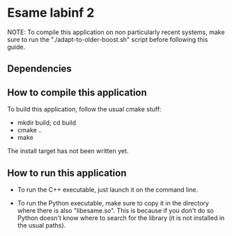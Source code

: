 Esame labinf 2
==============

NOTE:
To compile this application on non particularly recent systems,
make sure to run the "./adapt-to-older-boost.sh" script before
following this guide.

Dependencies
------------

How to compile this application
-------------------------------
To build this application, follow the usual cmake stuff:

 * mkdir build; cd build
 * cmake ..
 * make

The install target has not been written yet.

How to run this application
---------------------------

* To run the C++ executable, just launch it on the command line.

* To run the Python executable, make sure to copy it in the
directory where there is also "libesame.so". This is because if
you don't do so Python doesn't know where to search for the
library (it is not installed in the usual paths).

